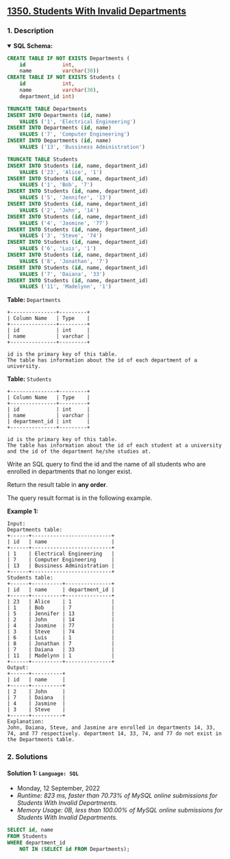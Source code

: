 ## [1350. Students With Invalid Departments](https://leetcode.com/problems/students-with-invalid-departments/)

### 1. Description

<details open>
    <summary><b>SQL Schema:</b></summary>

```sql
CREATE TABLE IF NOT EXISTS Departments (
    id            int,
    name          varchar(30))
CREATE TABLE IF NOT EXISTS Students (
    id            int,
    name          varchar(30),
    department_id int)

TRUNCATE TABLE Departments
INSERT INTO Departments (id, name)
    VALUES ('1', 'Electrical Engineering')
INSERT INTO Departments (id, name)
    VALUES ('7', 'Computer Engineering')
INSERT INTO Departments (id, name)
    VALUES ('13', 'Bussiness Administration')

TRUNCATE TABLE Students
INSERT INTO Students (id, name, department_id)
    VALUES ('23', 'Alice', '1')
INSERT INTO Students (id, name, department_id)
    VALUES ('1', 'Bob', '7')
INSERT INTO Students (id, name, department_id)
    VALUES ('5', 'Jennifer', '13')
INSERT INTO Students (id, name, department_id)
    VALUES ('2', 'John', '14')
INSERT INTO Students (id, name, department_id)
    VALUES ('4', 'Jasmine', '77')
INSERT INTO Students (id, name, department_id)
    VALUES ('3', 'Steve', '74')
INSERT INTO Students (id, name, department_id)
    VALUES ('6', 'Luis', '1')
INSERT INTO Students (id, name, department_id)
    VALUES ('8', 'Jonathan', '7')
INSERT INTO Students (id, name, department_id)
    VALUES ('7', 'Daiana', '33')
INSERT INTO Students (id, name, department_id)
    VALUES ('11', 'Madelynn', '1')
```

</details>

**Table:** `Departments`

```
+---------------+---------+
| Column Name   | Type    |
+---------------+---------+
| id            | int     |
| name          | varchar |
+---------------+---------+

id is the primary key of this table.
The table has information about the id of each department of a university.
```

**Table:** `Students`

```
+---------------+---------+
| Column Name   | Type    |
+---------------+---------+
| id            | int     |
| name          | varchar |
| department_id | int     |
+---------------+---------+

id is the primary key of this table.
The table has information about the id of each student at a university and the id of the department he/she studies at.
```

Write an SQL query to find the id and the name of all students who are enrolled in departments that no longer exist.

Return the result table in **any order**.

The query result format is in the following example.

**Example 1:**

```
Input:
Departments table:
+------+--------------------------+
| id   | name                     |
+------+--------------------------+
| 1    | Electrical Engineering   |
| 7    | Computer Engineering     |
| 13   | Bussiness Administration |
+------+--------------------------+
Students table:
+------+----------+---------------+
| id   | name     | department_id |
+------+----------+---------------+
| 23   | Alice    | 1             |
| 1    | Bob      | 7             |
| 5    | Jennifer | 13            |
| 2    | John     | 14            |
| 4    | Jasmine  | 77            |
| 3    | Steve    | 74            |
| 6    | Luis     | 1             |
| 8    | Jonathan | 7             |
| 7    | Daiana   | 33            |
| 11   | Madelynn | 1             |
+------+----------+---------------+
Output:
+------+----------+
| id   | name     |
+------+----------+
| 2    | John     |
| 7    | Daiana   |
| 4    | Jasmine  |
| 3    | Steve    |
+------+----------+
Explanation:
John, Daiana, Steve, and Jasmine are enrolled in departments 14, 33, 74, and 77 respectively. department 14, 33, 74, and 77 do not exist in the Departments table.
```

### 2. Solutions

#### Solution 1: `Language: SQL`

- Monday, 12 September, 2022
- *Runtime: 823 ms, faster than 70.73% of MySQL online submissions for Students With Invalid Departments.*
- *Memory Usage: 0B, less than 100.00% of MySQL online submissions for Students With Invalid Departments.*

```sql
SELECT id, name
FROM Students
WHERE department_id
    NOT IN (SELECT id FROM Departments);
```
